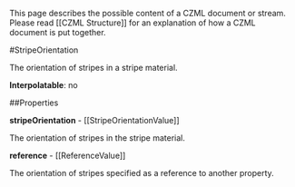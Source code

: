 This page describes the possible content of a CZML document or stream.  Please read [[CZML Structure]] for an explanation of how a CZML document is put together.

#StripeOrientation

The orientation of stripes in a stripe material.

**Interpolatable**: no

##Properties

**stripeOrientation** - [[StripeOrientationValue]]

The orientation of stripes in the stripe material.


**reference** - [[ReferenceValue]]

The orientation of stripes specified as a reference to another property.


